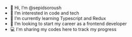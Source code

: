 
- 👋 Hi, I’m @sepidsoroush
- 👀 I’m interested in code and tech
- 🌱 I’m currently learning Typescript and Redux
- 💞️ I’m looking to start my career as a frontend developer
- 💻 I'm sharing my codes here to track my progress 

<!---
sepidsoroush/sepidsoroush is a ✨ special ✨ repository because its `README.md` (this file) appears on your GitHub profile.
You can click the Preview link to take a look at your changes.
--->
